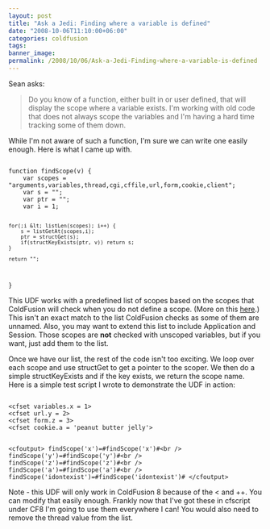 ```yaml
---
layout: post
title: "Ask a Jedi: Finding where a variable is defined"
date: "2008-10-06T11:10:00+06:00"
categories: coldfusion 
tags: 
banner_image: 
permalink: /2008/10/06/Ask-a-Jedi-Finding-where-a-variable-is-defined
---
```


Sean asks:

<blockquote>
<p>
Do you know of a function, either built in or user defined, that will display the scope where a variable exists. I'm working with old code that does not always scope the variables and I'm having a hard time tracking some of them down.
</p>
</blockquote>

While I'm not aware of such a function, I'm sure we can write one easily enough. Here is what I came up with.
<!--more-->
<code>
function findScope(v) {
	var scopes = "arguments,variables,thread,cgi,cffile,url,form,cookie,client";
	var s = "";
	var ptr = "";
	var i = 1;
	
	for(;i &lt; listLen(scopes); i++) {
		s = listGetAt(scopes,i);
		ptr = structGet(s);
		if(structKeyExists(ptr, v)) return s;
	}
	
	return "";
}
</code>

This UDF works with a predefined list of scopes based on the scopes that ColdFusion will check when you do not define a scope. (More on this <a href="http://livedocs.adobe.com/coldfusion/8/htmldocs/Variables_32.html">here</a>.) This isn't an exact match to the list ColdFusion checks as some of them are unnamed. Also, you may want to extend this list to include Application and Session. Those scopes are <b>not</b> checked with unscoped variables, but if you want, just add them to the list. 

Once we have our list, the rest of the code isn't too exciting. We loop over each scope and use structGet to get a pointer to the scoper. We then do a simple structKeyExists and if the key exists, we return the scope name. Here is a simple test script I wrote to demonstrate the UDF in action:

<code>
&lt;cfset variables.x = 1&gt;
&lt;cfset url.y = 2&gt;
&lt;cfset form.z = 3&gt;
&lt;cfset cookie.a = 'peanut butter jelly'&gt;
	
&lt;cfoutput&gt;
findScope('x')=#findScope('x')#&lt;br /&gt;
findScope('y')=#findScope('y')#&lt;br /&gt;
findScope('z')=#findScope('z')#&lt;br /&gt;
findScope('a')=#findScope('a')#&lt;br /&gt;
findScope('idontexist')=#findScope('idontexist')#
&lt;/cfoutput&gt;
</code>

Note - this UDF will only work in ColdFusion 8 because of the &lt; and ++. You can modify that easily enough. Frankly now that I've got these in cfscript under CF8 I'm going to use them everywhere I can! You would also need to remove the thread value from the list.